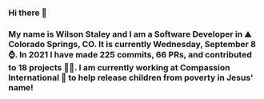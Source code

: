 ### Hi there 👋

### My name is Wilson Staley and I am a Software Developer in ⛰ Colorado Springs, CO.  It is currently Wednesday, September 8 ⌚. In 2021 I have made 225 commits, 66 PRs, and contributed to 18 projects 👨‍💻. I am currently working at Compassion International 🏢 to help release children from poverty in Jesus' name!